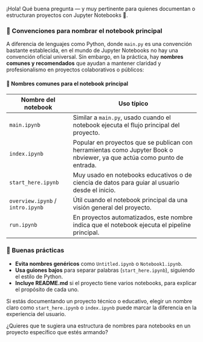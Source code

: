 ¡Hola! Qué buena pregunta — y muy pertinente para quienes documentan o estructuran proyectos con Jupyter Notebooks 📓.

### 🧭 Convenciones para nombrar el notebook principal

A diferencia de lenguajes como Python, donde `main.py` es una convención bastante establecida, en el mundo de Jupyter Notebooks no hay una convención oficial universal. Sin embargo, en la práctica, hay **nombres comunes y recomendados** que ayudan a mantener claridad y profesionalismo en proyectos colaborativos o públicos:

#### 📌 Nombres comunes para el notebook principal
| Nombre del notebook | Uso típico |
|---------------------|------------|
| `main.ipynb`        | Similar a `main.py`, usado cuando el notebook ejecuta el flujo principal del proyecto. |
| `index.ipynb`       | Popular en proyectos que se publican con herramientas como Jupyter Book o nbviewer, ya que actúa como punto de entrada. |
| `start_here.ipynb`  | Muy usado en notebooks educativos o de ciencia de datos para guiar al usuario desde el inicio. |
| `overview.ipynb` / `intro.ipynb` | Útil cuando el notebook principal da una visión general del proyecto. |
| `run.ipynb`         | En proyectos automatizados, este nombre indica que el notebook ejecuta el pipeline principal. |

### 🧼 Buenas prácticas
- **Evita nombres genéricos** como `Untitled.ipynb` o `Notebook1.ipynb`.
- **Usa guiones bajos** para separar palabras (`start_here.ipynb`), siguiendo el estilo de Python.
- **Incluye README.md** si el proyecto tiene varios notebooks, para explicar el propósito de cada uno.

Si estás documentando un proyecto técnico o educativo, elegir un nombre claro como `start_here.ipynb` o `index.ipynb` puede marcar la diferencia en la experiencia del usuario.

¿Quieres que te sugiera una estructura de nombres para notebooks en un proyecto específico que estés armando?